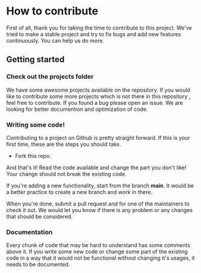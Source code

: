 # How to contribute
First of all, thank you for taking the time to contribute to this project. We've tried to make a stable project and try to fix bugs and add new features continuously. You can help us do more.

## Getting started

### Check out the projects folder

We have some awesome projects available on the repository. 
If you would like to contribute some more projects which is not there in this repository , feel free to contribute. 
If you found a bug please open an issue.
We are looking for better documention and optimization of code.


### Writing some code!

Contributing to a project on Github is pretty straight forward. If this is your first time, these are the steps you should take.

- Fork this repo.

And that's it! Read the code available and change the part you don't like! Your change should not break the existing code.
 
If you're adding a new functionality, start from the branch **main**. It would be a better practice to create a new branch and work in there.

When you're done, submit a pull request and for one of the maintainers to check it out. We would let you know if there is any problem or any changes that should be considered.

### Documentation

Every chunk of code that may be hard to understand has some comments above it. If you write some new code or change some part of the existing code in a way that it would not be functional without changing it's usages, it needs to be documented.
